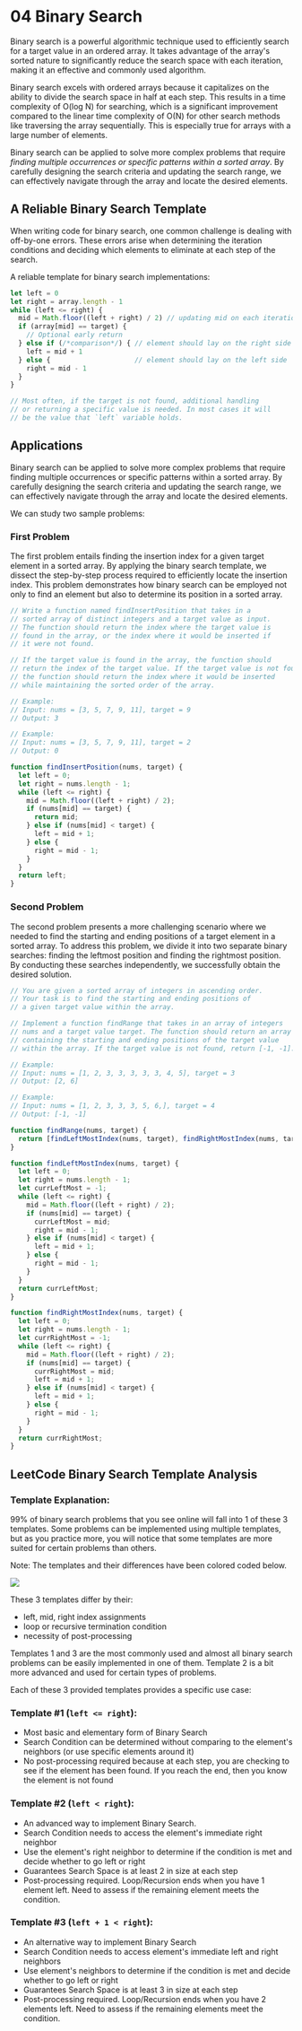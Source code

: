 # 04 Binary Search

Binary search is a powerful algorithmic technique used to efficiently search for a target value in an ordered array. It takes advantage of the array's sorted nature to significantly reduce the search space with each iteration, making it an effective and commonly used algorithm.

Binary search excels with ordered arrays because it capitalizes on the ability to divide the search space in half at each step. This results in a time complexity of O(log N) for searching, which is a significant improvement compared to the linear time complexity of O(N) for other search methods like traversing the array sequentially. This is especially true for arrays with a large number of elements.

Binary search can be applied to solve more complex problems that require _finding multiple occurrences or specific patterns within a sorted array_. By carefully designing the search criteria and updating the search range, we can effectively navigate through the array and locate the desired elements.

## A Reliable Binary Search Template

When writing code for binary search, one common challenge is dealing with off-by-one errors. These errors arise when determining the iteration conditions and deciding which elements to eliminate at each step of the search.

A reliable template for binary search implementations:

```js
let left = 0
let right = array.length - 1
while (left <= right) {
  mid = Math.floor((left + right) / 2) // updating mid on each iteration
  if (array[mid] == target) {
    // Optional early return
  } else if (/*comparison*/) { // element should lay on the right side
    left = mid + 1
  } else {                     // element should lay on the left side
    right = mid - 1
  }
}

// Most often, if the target is not found, additional handling
// or returning a specific value is needed. In most cases it will
// be the value that `left` variable holds.
```

## Applications

Binary search can be applied to solve more complex problems that require finding multiple occurrences or specific patterns within a sorted array. By carefully designing the search criteria and updating the search range, we can effectively navigate through the array and locate the desired elements.

We can study two sample problems:

### First Problem

The first problem entails finding the insertion index for a given target element in a sorted array. By applying the binary search template, we dissect the step-by-step process required to efficiently locate the insertion index. This problem demonstrates how binary search can be employed not only to find an element but also to determine its position in a sorted array.

```js
// Write a function named findInsertPosition that takes in a
// sorted array of distinct integers and a target value as input.
// The function should return the index where the target value is
// found in the array, or the index where it would be inserted if
// it were not found.

// If the target value is found in the array, the function should
// return the index of the target value. If the target value is not found,
// the function should return the index where it would be inserted
// while maintaining the sorted order of the array.

// Example:
// Input: nums = [3, 5, 7, 9, 11], target = 9
// Output: 3

// Example:
// Input: nums = [3, 5, 7, 9, 11], target = 2
// Output: 0

function findInsertPosition(nums, target) {
  let left = 0;
  let right = nums.length - 1;
  while (left <= right) {
    mid = Math.floor((left + right) / 2);
    if (nums[mid] == target) {
      return mid;
    } else if (nums[mid] < target) {
      left = mid + 1;
    } else {
      right = mid - 1;
    }
  }
  return left;
}
```

### Second Problem

The second problem presents a more challenging scenario where we needed to find the starting and ending positions of a target element in a sorted array. To address this problem, we divide it into two separate binary searches: finding the leftmost position and finding the rightmost position. By conducting these searches independently, we successfully obtain the desired solution.

```js
// You are given a sorted array of integers in ascending order.
// Your task is to find the starting and ending positions of
// a given target value within the array.

// Implement a function findRange that takes in an array of integers
// nums and a target value target. The function should return an array
// containing the starting and ending positions of the target value
// within the array. If the target value is not found, return [-1, -1].

// Example:
// Input: nums = [1, 2, 3, 3, 3, 3, 3, 4, 5], target = 3
// Output: [2, 6]

// Example:
// Input: nums = [1, 2, 3, 3, 3, 5, 6,], target = 4
// Output: [-1, -1]

function findRange(nums, target) {
  return [findLeftMostIndex(nums, target), findRightMostIndex(nums, target)];
}

function findLeftMostIndex(nums, target) {
  let left = 0;
  let right = nums.length - 1;
  let currLeftMost = -1;
  while (left <= right) {
    mid = Math.floor((left + right) / 2);
    if (nums[mid] == target) {
      currLeftMost = mid;
      right = mid - 1;
    } else if (nums[mid] < target) {
      left = mid + 1;
    } else {
      right = mid - 1;
    }
  }
  return currLeftMost;
}

function findRightMostIndex(nums, target) {
  let left = 0;
  let right = nums.length - 1;
  let currRightMost = -1;
  while (left <= right) {
    mid = Math.floor((left + right) / 2);
    if (nums[mid] == target) {
      currRightMost = mid;
      left = mid + 1;
    } else if (nums[mid] < target) {
      left = mid + 1;
    } else {
      right = mid - 1;
    }
  }
  return currRightMost;
}
```

## LeetCode Binary Search Template Analysis

### Template Explanation:

99% of binary search problems that you see online will fall into 1 of these 3 templates. Some problems can be implemented using multiple templates, but as you practice more, you will notice that some templates are more suited for certain problems than others.

Note: The templates and their differences have been colored coded below.

![](assets/2024-01-10-08-20-28.png)

These 3 templates differ by their:

- left, mid, right index assignments
- loop or recursive termination condition
- necessity of post-processing

Templates 1 and 3 are the most commonly used and almost all binary search problems can be easily implemented in one of them. Template 2 is a bit more advanced and used for certain types of problems.

Each of these 3 provided templates provides a specific use case:

### Template #1 (`left <= right`):

- Most basic and elementary form of Binary Search
- Search Condition can be determined without comparing to the element's neighbors (or use specific elements around it)
- No post-processing required because at each step, you are checking to see if the element has been found. If you reach the end, then you know the element is not found

### Template #2 (`left < right`):

- An advanced way to implement Binary Search.
- Search Condition needs to access the element's immediate right neighbor
- Use the element's right neighbor to determine if the condition is met and decide whether to go left or right
- Guarantees Search Space is at least 2 in size at each step
- Post-processing required. Loop/Recursion ends when you have 1 element left. Need to assess if the remaining element meets the condition.

### Template #3 (`left + 1 < right`):

- An alternative way to implement Binary Search
- Search Condition needs to access element's immediate left and right neighbors
- Use element's neighbors to determine if the condition is met and decide whether to go left or right
- Guarantees Search Space is at least 3 in size at each step
- Post-processing required. Loop/Recursion ends when you have 2 elements left. Need to assess if the remaining elements meet the condition.
